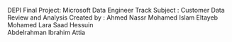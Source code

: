 DEPI Final Project: Microsoft Data Engineer Track
Subject : Customer Data Review and Analysis
Created by : 
Ahmed Nassr Mohamed
Islam Eltayeb Mohamed 
Lara Saad Hessuin  
Abdelrahman Ibrahim Attia
